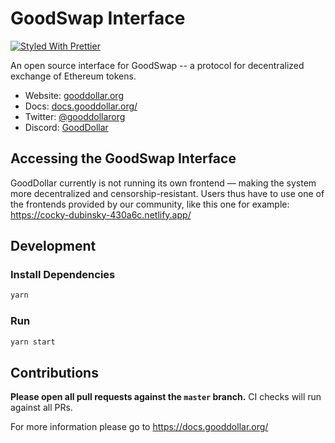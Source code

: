 # GoodSwap Interface

[![Styled With Prettier](https://img.shields.io/badge/code_style-prettier-ff69b4.svg)](https://prettier.io/)

An open source interface for GoodSwap -- a protocol for decentralized exchange of Ethereum tokens.

- Website: [gooddollar.org](https://gooddollar.org/)
- Docs: [docs.gooddollar.org/](https://docs.gooddollar.org/)
- Twitter: [@gooddollarorg](https://twitter.com/gooddollarorg?ref_src=twsrc%5Egoogle%7Ctwcamp%5Eserp%7Ctwgr%5Eauthor)
- Discord: [GoodDollar](https://discord.gg/94g9svgz)

## Accessing the GoodSwap Interface

GoodDollar currently is not running its own frontend — making the system more decentralized and censorship-resistant.
Users thus have to use one of the frontends provided by our community, like this one for example:
https://cocky-dubinsky-430a6c.netlify.app/ 

## Development

### Install Dependencies

```bash
yarn
```

### Run

```bash
yarn start
```

## Contributions

**Please open all pull requests against the `master` branch.**
CI checks will run against all PRs.

For more information please go to https://docs.gooddollar.org/
